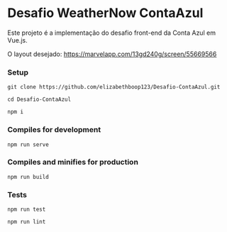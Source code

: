 # Desafio  WeatherNow ContaAzul

Este projeto é a implementação do desafio front-end da Conta Azul em Vue.js.

O layout desejado: https://marvelapp.com/13gd240g/screen/55669566

### Setup
```
git clone https://github.com/elizabethboop123/Desafio-ContaAzul.git

cd Desafio-ContaAzul

npm i
```

### Compiles for development
```
npm run serve
```

### Compiles and minifies for production
```
npm run build
```

### Tests
```
npm run test

npm run lint
```
